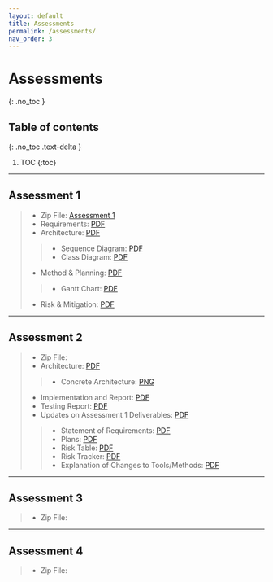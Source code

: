 ```yaml
---
layout: default
title: Assessments
permalink: /assessments/
nav_order: 3
---
```



# Assessments
{: .no_toc }


## Table of contents
{: .no_toc .text-delta }

1. TOC
{:toc}
---

## Assessment 1 

> * Zip File: [Assessment 1](/files/NPStudios.zip)
> * Requirements: [PDF](/files/Req1.pdf)
> * Architecture: [PDF](/files/Arch1.pdf)
> > * Sequence Diagram: [PDF](/files/SEPR_Sequence_Diagram_1.pdf)
> > * Class Diagram: [PDF](/files/SEPR_UML_CLass_Diagram_1.pdf)
> * Method & Planning: [PDF](/files/Plan1.pdf)
> > * Gantt Chart: [PDF](/files/assessment2ganttchart.pdf)
> * Risk & Mitigation: [PDF](/files/Risk1.pdf)

---
## Assessment 2

> * Zip File:
> * Architecture: [PDF]()
> > * Concrete Architecture: [PNG]()
> * Implementation and Report: [PDF]()
> * Testing Report: [PDF]()
> * Updates on Assessment 1 Deliverables: [PDF]()
> > * Statement of Requirements: [PDF]()
> > * Plans: [PDF]()
> > * Risk Table: [PDF]()
> > * Risk Tracker: [PDF]()
> > * Explanation of Changes to Tools/Methods: [PDF]()

---
## Assessment 3

> * Zip File:

---
## Assessment 4

> * Zip File:
